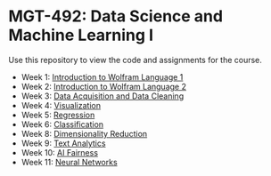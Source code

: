 # MGT-492: Data Science and Machine Learning I

Use this repository to view the code and assignments for the course.

- Week 1: [Introduction to Wolfram Language 1](1.%20Introduction_1)
- Week 2: [Introduction to Wolfram Language 2](2.%20Introduction_2)
- Week 3: [Data Acquisition and Data Cleaning](3.%20Data%20Acquisition%20and%20Cleaning)
- Week 4: [Visualization](4.%20EDA_Data-visualization)
- Week 5: [Regression](5.%20Regression)
- Week 6: [Classification](6.%20Classification)
- Week 8: [Dimensionality Reduction](8.%20Dimensionality-Reduction)
- Week 9: [Text Analytics](9.%20Text-analytics)
- Week 10: [AI Fairness](week10)
- Week 11: [Neural Networks](week11)

